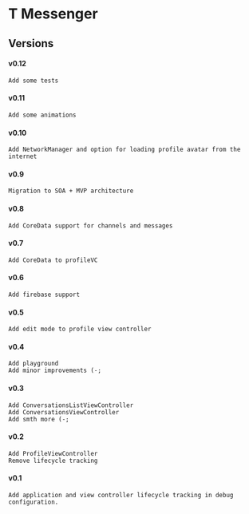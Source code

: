 #  T Messenger
## Versions
#### v0.12
```
Add some tests
``` 
#### v0.11
```
Add some animations
``` 
#### v0.10
```
Add NetworkManager and option for loading profile avatar from the internet
``` 
#### v0.9
```
Migration to SOA + MVP architecture
``` 
#### v0.8
```
Add CoreData support for channels and messages
``` 
#### v0.7
```
Add CoreData to profileVC
``` 
#### v0.6
```
Add firebase support
``` 
#### v0.5
```
Add edit mode to profile view controller
``` 
#### v0.4
```
Add playground
Add minor improvements (-;
``` 
#### v0.3
```
Add ConversationsListViewController
Add ConversationsViewController
Add smth more (-;
``` 
#### v0.2
```
Add ProfileViewController
Remove lifecycle tracking
``` 
#### v0.1
```
Add application and view controller lifecycle tracking in debug configuration.
``` 
